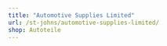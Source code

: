 ```yaml
---
title: "Automotive Supplies Limited"
url: /st-johns/automotive-supplies-limited/
shop: Autoteile
---
```

